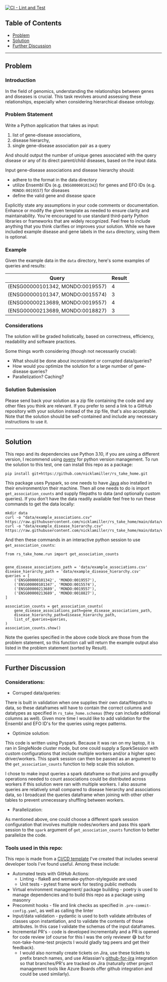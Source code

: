 [![CI - Lint and Test](https://github.com/nicklamiller/rs_take_home/actions/workflows/pr.yml/badge.svg)](https://github.com/nicklamiller/rs_take_home/actions/workflows/pr.yml)

## Table of Contents
* [Problem](#problem)
* [Solution](#solution)
* [Further Discussion](#further_discussion)

---

<a name="problem"/>

## Problem
### Introduction
In the field of genomics, understanding the relationships between genes and diseases is crucial. This task revolves
around assessing these relationships, especially when considering hierarchical disease ontology.

### Problem Statement

Write a Python application that takes as input:
  1. list of gene-disease associations,
  2. disease hierarchy,
  3. single gene-disease association pair as a query

And should output the number of unique genes associated with the query disease or any of its direct parent/child
diseases, based on the input data.

Input gene-disease associations and disease hierarchy should:
 * adhere to the format in the data directory
 * utilize Ensembl IDs (e.g. `ENSG00000101342`) for genes and EFO IDs (e.g. `MONDO:0019557`) for diseases
 * define the valid gene and disease space

Explicitly state any assumptions in your code comments or documentation. Enhance or modify the given template as needed
to ensure clarity and maintainability. You're encouraged to use standard third-party Python libraries or frameworks that
are widely recognized. Feel free to include anything that you think clarifies or improves your solution. While we have
included example disease and gene labels in the `data` directory, using them is optional.

### Example

Given the example data in the `data` directory, here's some examples of queries and results:

| Query | Result |
| --- | --- |
| (ENSG00000101342, MONDO:0019557) | 4 |
| (ENSG00000101347, MONDO:0015574) | 3 |
| (ENSG00000213689, MONDO:0019557) | 4 |
| (ENSG00000213689, MONDO:0018827) | 3 |

### Considerations

The solution will be graded holistically, based on correctness, efficiency, readability and software practices.

Some things worth considering (though not necessarily crucial):
 * What should be done about inconsistent or corrupted data/queries?
 * How would you optimize the solution for a large number of gene-disease queries?
 * Parallelization? Caching?


### Solution Submission

Please send back your solution as a zip file containing the code and any other files you think are relevant. If you
prefer to send a link to a GitHub repository with your solution instead of the zip file, that's also acceptable.
Note that the solution should be self-contained and include any necessary instructions to use it.

---

<a name="solution"/>

## Solution
This repo and its dependencies use Python 3.10, if you are using a different version, I recommend using [pyenv](https://github.com/pyenv/pyenv) for python version management. To run the solution to this test, one can install this repo as a package:

    pip install git+https://github.com/nicklamiller/rs_take_home.git

This package uses Pyspark, so one needs to have [Java](https://www.oracle.com/java/technologies/downloads/#java8-linux) also installed in their environment/on their machine. Then all one needs to do is import `get_association_counts` and supply filepaths to data (and optionally custom queries). If you don't have the data readily available feel free to run these commands to get the data locally:

    mkdir data
    curl -o "data/example_associations.csv" https://raw.githubusercontent.com/nicklamiller/rs_take_home/main/data/example_associations.csv
    curl -o "data/example_disease_hierarchy.csv" https://raw.githubusercontent.com/nicklamiller/rs_take_home/main/data/example_disease_hierarchy.csv


And then these commands in an interactive python session to use `get_association_counts`:

    from rs_take_home.run import get_association_counts


    gene_disease_associations_path = 'data/example_associations.csv'
    disease_hierarchy_path = 'data/example_disease_hierarchy.csv'
    queries = [
        ('ENSG00000101342', 'MONDO:0019557'),
        ('ENSG00000101347', 'MONDO:0015574'),
        ('ENSG00000213689', 'MONDO:0019557'),
        ('ENSG00000213689', 'MONDO:0018827'),
    ]

    association_counts = get_association_counts(
        gene_disease_associations_path=gene_disease_associations_path,
        disease_hierarchy_path=disease_hierarchy_path,
        list_of_queries=queries,
    )
    association_counts.show()

Note the queries specified in the above code block are those from the problem statement, so this function call will return the example output also listed in the problem statement (sorted by Result).

---

<a name="further_discussion"/>

## Further Discussion

### Considerations:

* Corruped data/queries:

There is built in validation when one supplies their own data/filepaths to data, so these dataframes will have to contain the correct columns and datatypes as specified in `rs_take_home.schemas` (they can include additional columns as well). Given more time I would like to add validation for the Ensembl and EFO ID's for the queries using regex patterns.

* Optimize solution:

This code is written using Pyspark. Because it was ran on my laptop, it is ran in SingleNode cluster mode, but one could supply a SparkSession with custom configurations that include multiple workers and/or a higher spec driver/workers. This spark session can then be passed as an argument to the `get_association_counts` function to help scale this solution.

I chose to make input queries a spark dataframe so that joins and groupBy operations needed to count associations could be distributed across workers if this solution were ran with multiple workers. I also assume queries are relatively small compared to disease hierarchy and associations data, so I broadcast the queries dataframe when joining with other other tables to prevent unnecessary shuffling between workers.

* Parallelization:

As mentioned above, one could choose a different spark session configuration that involves multiple nodes/workers and pass this spark session to the `spark` argument of `get_association_counts` function to better parallelize the code.


### Tools used in this repo:

This repo is made from a [CI/CD template](https://github.com/nicklamiller/CICD_template) I've created that includes several developer tools I've found useful. Among these include:

* Automated tests with GitHub Actions:
  * Linting - flake8 and wemake-python-styleguide are used
  * Unit tests - pytest frame work for testing public methods
* Virtual environment management/ package building - poetry is used to manage dependencies and to build this repo as a package using masonry
* Precommit hooks - file and link checks as specified in `.pre-commit-config.yaml`, as well as calling the linter
* Input/data validation - pydantic is used to both validate attributes of classes upon instantiation, and to validate the contents of those attributes. In this case I validate the schemas of the input dataframes.
* Incremental PR's - code is developed incrementally and a PR is opened for code review (of course for this I was the only reviewer 😅 but for non-take-home-test projects I would gladly tag peers and get their feedback).
  * I would also normally create tickets on Jira, use these tickets to prefix branch names, and use Atlassian's [github-for-jira](https://github.com/atlassian/github-for-jira) integration so that branches/PR's are tracked on Jira (naturally other project management tools like Azure Boards offer github integration and could be used similarly).
